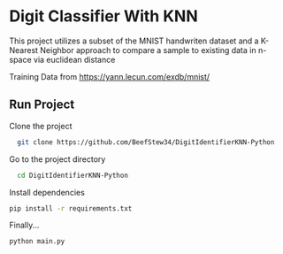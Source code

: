 # Digit Classifier With KNN
This project utilizes a subset of the MNIST handwriten dataset and a K-Nearest 
Neighbor approach to compare a sample to existing data in n-space via euclidean distance 

Training Data from https://yann.lecun.com/exdb/mnist/



## Run Project 

Clone the project  

~~~bash  
  git clone https://github.com/BeefStew34/DigitIdentifierKNN-Python
~~~

Go to the project directory  

~~~bash  
  cd DigitIdentifierKNN-Python
~~~

Install dependencies  
~~~bash  
pip install -r requirements.txt
~~~

Finally...
~~~bash  
python main.py
~~~
